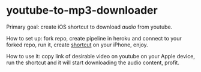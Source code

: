 # youtube-to-mp3-downloader

Primary goal: create iOS shortcut to download *audio* from youtube.

How to set up: fork repo, create pipeline in heroku and connect to your forked repo, run it, create [shortcut](ios_shortcut.PNG) on your iPhone, enjoy.

How to use it: copy link of desirable video on youtube on your Apple device, run the shortcut and it will start downloading the audio content, profit.
